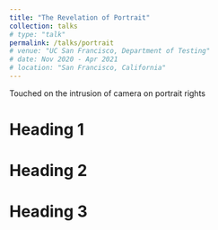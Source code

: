 ```yaml
---
title: "The Revelation of Portrait"
collection: talks
# type: "talk"
permalink: /talks/portrait
# venue: "UC San Francisco, Department of Testing"
# date: Nov 2020 - Apr 2021
# location: "San Francisco, California"
---
```


Touched on the intrusion of camera on portrait rights

Heading 1
======

Heading 2
======

Heading 3
======